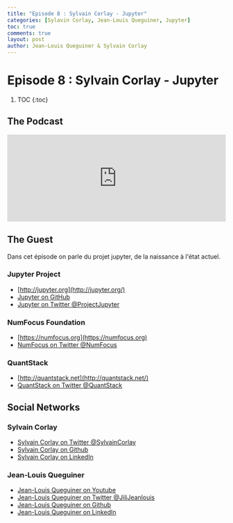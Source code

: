 ```yaml
---
title: "Episode 8 : Sylvain Corlay - Jupyter"
categories: [Sylavin Corlay, Jean-Louis Queguiner, Jupyter]
toc: true
comments: true
layout: post
author: Jean-Louis Queguiner & Sylvain Corlay
---
```

# Episode 8 : Sylvain Corlay - Jupyter

1. TOC
{:toc}

## The Podcast

<iframe src="https://widget.spreaker.com/player?episode_id=16391681&theme=light&playlist=false&playlist-continuous=false&autoplay=false&live-autoplay=false&chapters-image=true&episode_image_position=right&hide-logo=false&hide-likes=false&hide-comments=false&hide-sharing=false&hide-download=true" width="100%" height="200px" frameborder="0"></iframe>

## The Guest
Dans cet épisode on parle du projet jupyter, de la naissance à l'état actuel.

### Jupyter Project
- [http://jupyter.org](http://jupyter.org/)
- [Jupyter on GitHub](https://github.com/jupyter)
- [Jupyter on Twitter @ProjectJupyter](https://twitter.com/ProjectJupyter)

### NumFocus Foundation
- [https://numfocus.org](https://numfocus.org)
- [NumFocus on Twitter @NumFocus](https://twitter.com/NumFOCUS)

### QuantStack
- [http://quantstack.net](http://quantstack.net/)
- [QuantStack on Twitter @QuantStack](https://twitter.com/QuantStack)


## Social Networks

### Sylvain Corlay
- [Sylvain Corlay on Twitter @SylvainCorlay](https://twitter.com/SylvainCorlay)
- [Sylvain Corlay on Github](https://github.com/sylvaincorlay)
- [Sylvain Corlay on LinkedIn](https://fr.linkedin.com/in/sylvaincorlay)

### Jean-Louis Queguiner
- [Jean-Louis Queguiner on Youtube](https://www.youtube.com/channel/UCVso5UVvQeGAuwbksmA95iA)
- [Jean-Louis Queguiner on Twitter @JiliJeanlouis](https://twitter.com/JiliJeanlouis)
- [Jean-Louis Queguiner on Github](https://github.com/jqueguiner)
- [Jean-Louis Queguiner on LinkedIn](https://fr.linkedin.com/in/jlqueguiner)
